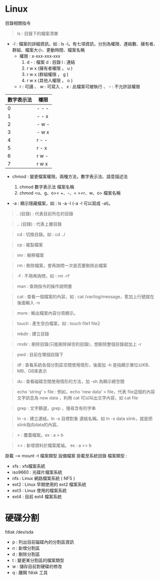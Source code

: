 # Linux

目錄相關指令
> ls : 目錄下的檔案清單
- -l : 檔案的詳細資訊，如 : ls -l。有七項資訊，分別為權限、連結數、擁有者、群組、檔案大小、更動時間、檔案名稱
    - 權限 : x-xxx-xxx-xxx
        1) d 
            \- : 檔案 
            d : 目錄
            l : 連結
        2) r w x (擁有者權限 ， u )  
        3) r w x (群組權限 ， g )
        4) r w x (其他人權限 ， o )
    - r : 可讀 、 w : 可寫入 、 x : 此檔案可被執行 、 - : 不允許該權限

| 數字表示法 | 權限 |
| ----- |  ----- |
| 0 | - \- \- |
| 1 | - - x |
| 2 | - w - |
| 3 | - w x |
| 4 | r - - |
| 5 | r - x |
| 6 | r w - |
| 7 | r w x |

- chmod : 變更檔案權限。兩種方法，數字表示法、語意描述法
    1) chmod 數字表示法 檔案名稱
    2) chmod <u、g、o>< +、-、= ><r、w、o> 檔案名稱 

- -a : 顯示隱藏檔案，如 : ls -a -l (-a -l 可以寫成 -al)。
>. (目錄) : 代表目前所在的目錄

>.\. (目錄) : 代表上層目錄

>cd : 切換目錄。如 : cd ../

>cp : 複製檔案

>mv : 搬移檔案

>rm : 刪除檔案，會再詢問一次是否要刪除此檔案

>-f : 不用再詢問，如 : rm -rf

>man : 查詢指令的操作說明書

>cat : 查看一個檔案的內容，如 : cat /var/log/message，愈加上行號就在後面輸入 -n

> more : 輸出檔案內容分頁顯示。

>touch : 產生空白檔案，如 : touch file1 file2

>mkdir : 建立目錄

>rmdir : 刪除目錄(只能刪除掉空的目錄)，想刪除整個目錄就加上 -r

>pwd : 目前在哪個目錄下

> df : 查看系統各個分割區空間使用情形，後面加 -h 是指顯示單位以KB、MB、GB來表示

> du : 查看磁碟空間使用情形的方法，加 -sh 為顯示總空間 

> echo 'string' > file : 例如，echo 'new data' > file，代表 file這個的內容文字訊息為 new data ，利用 cat 可以叫出文字內容，如 cat file

> grep : 文字篩選，grep <string> ，搜尋含有<string>的字串

> ln -s : 建立連結，ln -s 目標對象 連結名稱。如 ln -s data slink，就是把slink指向data的內容。

> \> : 覆蓋檔案。ex : a > b 

> \>> : 新增資料於檔案尾端。 ex : a >> b

掛載 --> mount -t 檔案類型 設備檔案 掛載至系統目錄
檔案類型 :
- xfs : xfs檔案系統
- iso9660 : 光碟片檔案系統
- nfs : Linux 網路檔案系統 ( NFS )
- ext2 : Linux 早期使用的 ext2 檔案系統
- ext3 : Linux 使用的檔案系統
- ext4 : 目前 ext4 檔案系統

# 硬碟分割
fdisk /dev/sda
- p : 列出目前磁碟內的分割區資訊
- n : 新增分割區
- d : 刪除分割區
- t : 變更某分割區的檔案類型
- w : 儲存目前對硬碟的修改
- q : 離開 fdisk 工具
